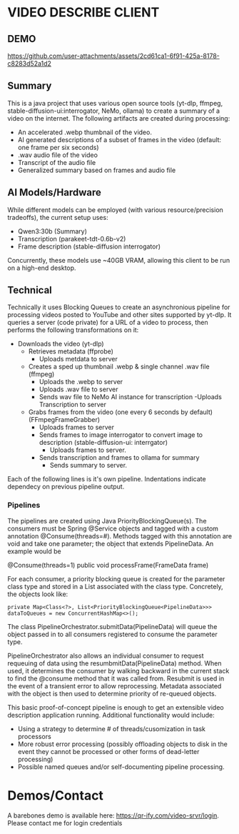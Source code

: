 # VIDEO DESCRIBE CLIENT

## DEMO


https://github.com/user-attachments/assets/2cd61ca1-6f91-425a-8178-c8283d52a1d2



## Summary

This is a java project that uses various open source tools (yt-dlp, ffmpeg, stable-diffusion-ui:interrogator, NeMo, ollama) to create a summary of a video on the internet.
The following artifacts are created during processing:
- An accelerated .webp thumbnail of the video.
- AI generated descriptions of a subset of frames in the video (default: one frame per six seconds)
- .wav audio file of the video
- Transcript of the audio file
- Generalized summary based on frames and audio file

## AI Models/Hardware
While different models can be employed (with various resource/precision tradeoffs), the current setup uses:
- Qwen3:30b (Summary)
- Transcription (parakeet-tdt-0.6b-v2)
- Frame description (stable-diffusion interrogator)

Concurrently, these models use ~40GB VRAM, allowing this client to be run on a high-end desktop.

## Technical

Technically it uses Blocking Queues to create an asynchronious pipeline for processing videos posted to YouTube and other sites 
supported by yt-dlp. It queries a server (code private) for a URL of a video to process, then performs the following transformations on it:

- Downloads the video (yt-dlp)
    -  Retrieves metadata (ffprobe)
        - Uploads metdata to server
    - Creates a sped up thumbnail .webp & single channel .wav file (ffmpeg) 
        - Uploads the .webp to server
        - Uploads .wav file to server
        - Sends wav file to NeMo AI instance for transcription
            -Uploads Transcription to server
    - Grabs frames from the video (one every 6 seconds by default) (FFmpegFrameGrabber)
        - Uploads frames to server
        - Sends frames to image interrogator to convert image to description (stable-diffusion-ui: interrgator)
            - Uploads frames to server.
        - Sends transcription and frames to ollama for summary
            - Sends summary to server.


Each of the following lines is it's own pipeline. Indentations indicate dependecy on previous pipeline output.


### Pipelines

The pipelines are created using Java PriorityBlockingQueue(s). The consumers must be Spring @Service objects and tagged with a custom annotation @Consume(threads=#). Methods tagged with this annotation are void and take one parameter; the object that extends PipelineData. An example would be

@Consume(threads=1)
public void processFrame(FrameData frame)

For each consumer, a priority blocking queue is created for the parameter class type and stored in a List associated with the class type. Concretely, the objects look like:
    
    private Map<Class<?>, List<PriorityBlockingQueue<PipelineData>>> dataToQueues = new ConcurrentHashMap<>();

The class PipelineOrchestrator.submitData(PipelineData) will queue the object passed in to all consumers registered to consume the parameter type.

PipelineOrchestrator also allows an individual consumer to request requeuing of data using the resumbmitData(PipelineData) method. When used, it determines the consumer by walking backward in the current stack to find the @consume method that it was called from. Resubmit is used in the event of a transient error to allow reprocessing. Metadata associated with the object is then used to determine priority of re-queued objects.

This basic proof-of-concept pipeline is enough to get an extensible video description application running. Additional functionality would include:
- Using a strategy to determine # of threads/cusomization in task processors 
- More robust error processing (possibly offloading objects to disk in the event they cannot be processed or other forms of dead-letter processing)
- Possible named queues and/or self-documenting pipeline processing.

# Demos/Contact


A barebones demo is available here: https://qr-ify.com/video-srvr/login. Please contact me for login credentials
